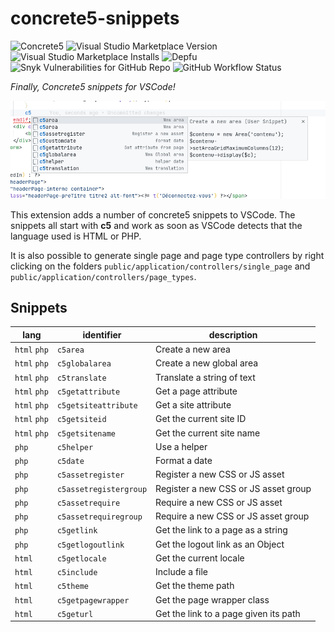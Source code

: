 # concrete5-snippets

![Concrete5](https://img.shields.io/badge/concrete5-8.5.7-informational?style=flat-square)
![Visual Studio Marketplace Version](https://img.shields.io/visual-studio-marketplace/v/c5snippets.concrete5-snippets?style=flat-square)
![Visual Studio Marketplace Installs](https://img.shields.io/visual-studio-marketplace/i/c5snippets.concrete5-snippets?style=flat-square)
![Depfu](https://img.shields.io/depfu/puka-tchou/c5_snippets?style=flat-square)
![Snyk Vulnerabilities for GitHub Repo](https://img.shields.io/snyk/vulnerabilities/github/puka-tchou/c5_snippets?style=flat-square)
![GitHub Workflow Status](https://img.shields.io/github/workflow/status/puka-tchou/c5_snippets/Node.js%20CI?style=flat-square)

_Finally, Concrete5 snippets for VSCode!_

![a screenshot of the snippets](images/demo.png)

This extension adds a number of concrete5 snippets to VSCode. The snippets all start with **c5** and work as soon as VSCode detects that the language used is HTML or PHP.

It is also possible to generate single page and page type controllers by right clicking on the folders `public/application/controllers/single_page` and `public/application/controllers/page_types`.

## Snippets

| lang         | identifier             | description                           |
| ------------ | ---------------------- | ------------------------------------- |
| `html` `php` | `c5area`               | Create a new area                     |
| `html` `php` | `c5globalarea`         | Create a new global area              |
| `html` `php` | `c5translate`          | Translate a string of text            |
| `html` `php` | `c5getattribute`       | Get a page attribute                  |
| `html` `php` | `c5getsiteattribute`   | Get a site attribute                  |
| `html` `php` | `c5getsiteid`          | Get the current site ID               |
| `html` `php` | `c5getsitename`        | Get the current site name             |
| `php`        | `c5helper`             | Use a helper                          |
| `php`        | `c5date`               | Format a date                         |
| `php`        | `c5assetregister`      | Register a new CSS or JS asset        |
| `php`        | `c5assetregistergroup` | Register a new CSS or JS asset group  |
| `php`        | `c5assetrequire`       | Require a new CSS or JS asset         |
| `php`        | `c5assetrequiregroup`  | Require a new CSS or JS asset group   |
| `php`        | `c5getlink`            | Get the link to a page as a string    |
| `php`        | `c5getlogoutlink`      | Get the logout link as an Object      |
| `html`       | `c5getlocale`          | Get the current locale                |
| `html`       | `c5include`            | Include a file                        |
| `html`       | `c5theme`              | Get the theme path                    |
| `html`       | `c5getpagewrapper`     | Get the page wrapper class            |
| `html`       | `c5geturl`             | Get the link to a page given its path |
